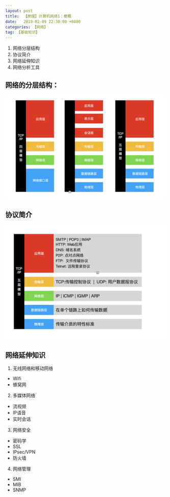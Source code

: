```yaml
---
layout: post
title:  【原理】计算机网络1：梗概
date:   2019-02-09 22:30:00 +0800
categories: 【网络】
tag: 【基础知识】
---
```


1. 网络分层结构
2. 协议简介
3. 网络延伸知识
4. 网络分析工具

## 网络的分层结构：

![/images/2019-02-09网络结构.png](/images/2019-02-09网络结构.png)


## 协议简介

![/images/2019-02-09各层协议.png](/images/2019-02-09各层协议.png)


## 网络延伸知识

1. 无线网络和移动网络
+ Wifi
+ 蜂窝网

2. 多媒体网络
+ 流视频
+ IP语音
+ 实时会话

3. 网络安全
+ 密码学
+ SSL
+ IPsec/VPN
+ 防火墙

4. 网络管理
+ SMI
+ MIB
+ SNMP